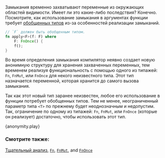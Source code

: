 Замыкания временно захватывают переменные из окружающих областей видимости.
Имеет ли это какие-либо последствия? Конечно. Посмотрите, как использование
замыкания в аргументах функции требует [обобщенных типов][generics] из-за
особенностей реализации замыканий.

```rust
// `F` должен быть обобщенным типом.
fn apply<F>(f: F) where
    F: FnOnce() {
    f();
}
```

Во время определения замыкания компилятор неявно создает новую анонимную
структуру для хранения захваченных переменных, тем временем реализуя
функциональность с помощью одного из типажей: `Fn`, `FnMut`, или `FnOnce` для
некого неизвестного типа. Этот тип назначается переменной, которая хранится до
самого вызова замыкания.

Так как этот новый тип заранее неизвестен, любое его использование в функции
потребует обобщенных типов. Тем не менее, неограниченный параметр типа `<T>`
по прежнему будет неоднозначным и недопустим. Так, ограничение по одному из
типажей: `Fn`, `FnMut`, или `FnOnce` (которые он реализует) достаточно,
чтобы использовать этот тип.

{anonymity.play}

### Смотрите также:

[Тщательный анализ][thorough_analysis], [`Fn`][fn], [`FnMut`][fn_mut],
and [`FnOnce`][fn_once]

[generics]: ../../generics.html
[fn]: http://doc.rust-lang.org/std/ops/trait.Fn.html
[fn_mut]: http://doc.rust-lang.org/std/ops/trait.FnMut.html
[fn_once]: http://doc.rust-lang.org/std/ops/trait.FnOnce.html
[thorough_analysis]: http://huonw.github.io/blog/2015/05/finding-closure-in-rust/
